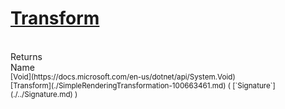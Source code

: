 # [Transform](./SimpleRenderingTransformation-100663461.md)


<br>
Returns<img width=500/>Name
<br>
<sub>[Void](https://docs.microsoft.com/en-us/dotnet/api/System.Void)</sub><img width=500/><sub>[Transform](./SimpleRenderingTransformation-100663461.md) ( [`Signature`](./../Signature.md) )</sub><br>


